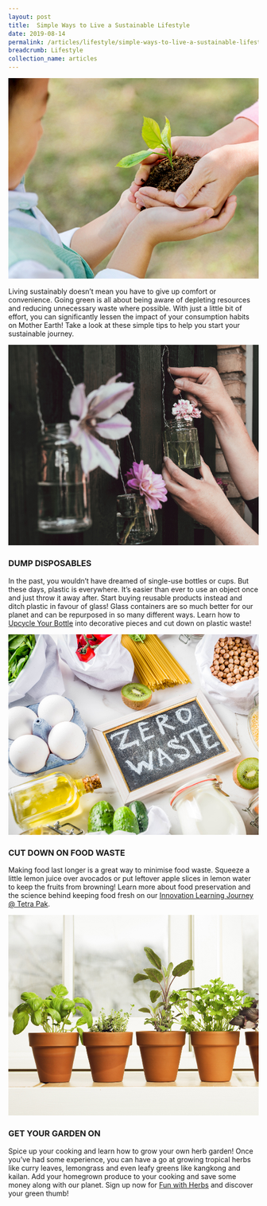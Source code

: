 ```yaml
---
layout: post
title:  Simple Ways to Live a Sustainable Lifestyle
date: 2019-08-14
permalink: /articles/lifestyle/simple-ways-to-live-a-sustainable-lifestyle
breadcrumb: Lifestyle
collection_name: articles
---
```

![Simple Ways to Live a Sustainable Lifestyle](/images/content-articles/lifestyle/sustainable-lifestyle-img1.jpg)

Living sustainably doesn’t mean you have to give up comfort or convenience. Going green is all about being aware of depleting resources and reducing unnecessary waste where possible. With just a little bit of effort, you can significantly lessen the impact of your consumption habits on Mother Earth! Take a look at these simple tips to help you start your sustainable journey.

![Simple Ways to Live a Sustainable Lifestyle](/images/content-articles/lifestyle/sustainable-lifestyle-img2.jpg)

### DUMP DISPOSABLES
In the past, you wouldn’t have dreamed of single-use bottles or cups. But these days, plastic is everywhere. It’s easier than ever to use an object once and just throw it away after. Start buying reusable products instead and ditch plastic in favour of glass! Glass containers are so much better for our planet and can be repurposed in so many different ways. Learn how to [Upcycle Your Bottle](../../course-directory/lifestyle-and-leisure/#upcycle-your-bottle) into decorative pieces and cut down on plastic waste!

![Simple Ways to Live a Sustainable Lifestyle](/images/content-articles/lifestyle/sustainable-lifestyle-img3.jpg)

### CUT DOWN ON FOOD WASTE
Making food last longer is a great way to minimise food waste. Squeeze a little lemon juice over avocados or put leftover apple slices in lemon water to keep the fruits from browning! Learn more about food preservation and the science behind keeping food fresh on our [Innovation Learning Journey @ Tetra Pak](../../course-directory/lifelong-learning/#innovation-learning-journey-tetra-pak).

![Simple Ways to Live a Sustainable Lifestyle](/images/content-articles/lifestyle/sustainable-lifestyle-img4.jpg)

### GET YOUR GARDEN ON
Spice up your cooking and learn how to grow your own herb garden! Once you’ve had some experience, you can have a go at growing tropical herbs like curry leaves, lemongrass and even leafy greens like kangkong and kailan. Add your homegrown produce to your cooking and save some money along with our planet. Sign up now for [Fun with Herbs](../../course-directory/lifestyle-and-leisure/#fun-with-herbs) and discover your green thumb!
